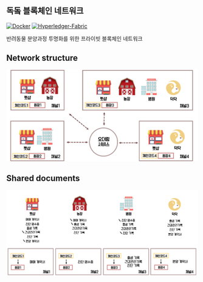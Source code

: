 ## 독돜 블록체인 네트워크

[![Docker](https://img.shields.io/badge/Docker-18.09.3-blue.svg)](https://www.docker.com/)
[![Hyperledger-Fabric](https://img.shields.io/badge/Hyperledger--Fabric-1.4.0-green.svg)](https://www.hyperledger.org/projects/fabric)


반려동물 분양과정 투명화를 위한 프라이빗 블록체인 네트워크

 Network structure
 -----------------
![NetworkImage](./images/dogdoq-network-image.png)

 Shared documents
 --------------------------------
![NetworkImage2](./images/dogdoq-network-image2.png)
